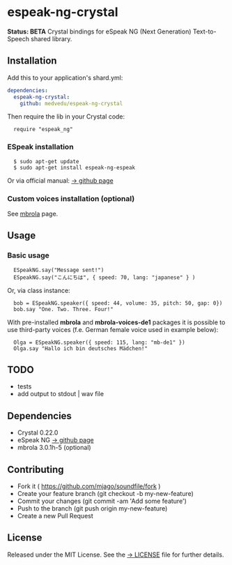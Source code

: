 # espeak-ng-crystal

**Status: BETA** Crystal bindings for eSpeak NG (Next Generation) Text-to-Speech shared library. 

## Installation

Add this to your application's shard.yml:

```yaml
dependencies:
  espeak-ng-crystal:
    github: medvedu/espeak-ng-crystal
```

Then require the lib in your Crystal code:

```crystal
  require "espeak_ng"
```

### ESpeak installation

```console
  $ sudo apt-get update
  $ sudo apt-get install espeak-ng-espeak 
```

Or via official manual: [→ github page](https://github.com/espeak-ng/espeak-ng)

### Custom voices installation (optional)

 See [mbrola](https://github.com/espeak-ng/espeak-ng/blob/master/docs/mbrola.md) page.

## Usage

### Basic usage

```crystal sample.cr
  ESpeakNG.say("Message sent!")
  ESpeakNG.say("こんにちは", { speed: 70, lang: "japanese" } )
```


Or, via class instance:


```crystal sample_2.cr
  bob = ESpeakNG.speaker({ speed: 44, volume: 35, pitch: 50, gap: 0})
  bob.say "One. Two. Three. Four!"
```


With pre-installed **mbrola** and **mbrola-voices-de1** packages it is possible to use third-party voices (f.e. German female voice used in example below):


```crystal sample_3.cr
  Olga = ESpeakNG.speaker({ speed: 115, lang: "mb-de1" })
  Olga.say "Hallo ich bin deutsches Mädchen!"
```

## TODO

  * tests
  * add output to stdout | wav file

## Dependencies

  * Crystal 0.22.0
  * eSpeak NG [→ github page](https://github.com/espeak-ng/espeak-ng)
  * mbrola 3.0.1h-5 (optional)

## Contributing

  * Fork it ( https://github.com/mjago/soundfile/fork )
  * Create your feature branch (git checkout -b my-new-feature)
  * Commit your changes (git commit -am 'Add some feature')
  * Push to the branch (git push origin my-new-feature)
  * Create a new Pull Request

## License

Released under the MIT License. See the [→ LICENSE](./LICENSE) file for further details.